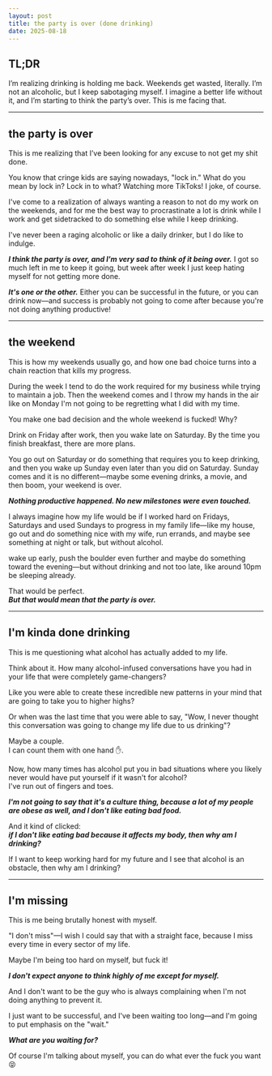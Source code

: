 ```yaml
---
layout: post
title: the party is over (done drinking)
date: 2025-08-18
--- 
```


## TL;DR  
I’m realizing drinking is holding me back. Weekends get wasted, literally. I’m not an alcoholic, but I keep sabotaging myself. I imagine a better life without it, and I’m starting to think the party’s over. This is me facing that.

---

## the party is over  
This is me realizing that I’ve been looking for any excuse to not get my shit done.  

You know that cringe kids are saying nowadays, "lock in." What do you mean by lock in? Lock in to what? Watching more TikToks! I joke, of course.

I've come to a realization of always wanting a reason to not do my work on the weekends, and for me the best way to procrastinate a lot is drink while I work and get sidetracked to do something else while I keep drinking.

I've never been a raging alcoholic or like a daily drinker, but I do like to indulge.

**_I think the party is over, and I'm very sad to think of it being over._** I got so much left in me to keep it going, but week after week I just keep hating myself for not getting more done.  

**_It's one or the other._** Either you can be successful in the future, or you can drink now—and success is probably not going to come after because you're not doing anything productive!

---

## the weekend  
This is how my weekends usually go, and how one bad choice turns into a chain reaction that kills my progress.  

During the week I tend to do the work required for my business while trying to maintain a job. Then the weekend comes and I throw my hands in the air like on Monday I'm not going to be regretting what I did with my time.

You make one bad decision and the whole weekend is fucked! Why?  

Drink on Friday after work, then you wake late on Saturday. By the time you finish breakfast, there are more plans.

You go out on Saturday or do something that requires you to keep drinking, and then you wake up Sunday even later than you did on Saturday. Sunday comes and it is no different—maybe some evening drinks, a movie, and then boom, your weekend is over.  

**_Nothing productive happened. No new milestones were even touched._**

I always imagine how my life would be if I worked hard on Fridays, Saturdays and used Sundays to progress in my family life—like my house, go out and do something nice with my wife, run errands, and maybe see something at night or talk, but without alcohol.

wake up early, push the boulder even further and maybe do something toward the evening—but without drinking and not too late, like around 10pm be sleeping already.

That would be perfect.  
**_But that would mean that the party is over._**

---

## I'm kinda done drinking  
This is me questioning what alcohol has actually added to my life.  

Think about it. How many alcohol-infused conversations have you had in your life that were completely game-changers?

Like you were able to create these incredible new patterns in your mind that are going to take you to higher highs?

Or when was the last time that you were able to say, "Wow, I never thought this conversation was going to change my life due to us drinking"?  

Maybe a couple.  
I can count them with one hand ✋.  

Now, how many times has alcohol put you in bad situations where you likely never would have put yourself if it wasn't for alcohol?  
I've run out of fingers and toes.

**_I'm not going to say that it's a culture thing, because a lot of my people are obese as well, and I don't like eating bad food._**  

And it kind of clicked:  
**_if I don't like eating bad because it affects my body, then why am I drinking?_**  

If I want to keep working hard for my future and I see that alcohol is an obstacle, then why am I drinking?

---

## I'm missing  
This is me being brutally honest with myself.  

"I don't miss"—I wish I could say that with a straight face, because I miss every time in every sector of my life.  

Maybe I'm being too hard on myself, but fuck it!

**_I don't expect anyone to think highly of me except for myself._**

And I don't want to be the guy who is always complaining when I'm not doing anything to prevent it.

I just want to be successful, and I've been waiting too long—and I'm going to put emphasis on the "wait."  

**_What are you waiting for?_**

Of course I'm talking about myself, you can do what ever the fuck you want 😝
